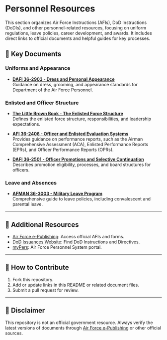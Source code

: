 # Personnel Resources

This section organizes Air Force Instructions (AFIs), DoD Instructions (DoDIs), and other personnel-related resources, focusing on uniform regulations, leave policies, career development, and awards. It includes direct links to official documents and helpful guides for key processes.


## 🔑 Key Documents

### Uniforms and Appearance

- **[DAFI 36-2903 - Dress and Personal Appearance ](http://static.e-publishing.af.mil/production/1/af_a1/publication/dafi36-2903/dafi36-2903.pdf)**<br/>
Guidance on dress, grooming, and appearance standards for Department of the Air Force Personnel.

### Enlisted and Officer Structure
- **[The Little Brown Book - The Enlisted Force Structure ](https://www.doctrine.af.mil/Portals/61/documents/Airman_Development/BrownBook.pdf)**<br/>
Defines the enlisted force structure, responsibilities, and leadership expectations.

- **[AFI 36-2406 - Officer and Enlisted Evaluation Systems](https://static.e-publishing.af.mil/production/1/af_a1/publication/afi36-2406/afi36-2406.pdf)** <br/> 
Provides guidance on performance reports, such as the Airman Comprehensive Assessment (ACA), Enlisted Performance Reports (EPRs), and Officer Performance Reports (OPRs).

- **[DAFI 36-2501 - Officer Promotions and Selective Continuation](https://static.e-publishing.af.mil/production/1/af_a1/publication/dafi36-2501/dafi36-2501.pdf)** <br/>
Describes promotion eligibility, processes, and board structures for officers.

### Leave and Absences
- **[AFMAN 36-3003 - Military Leave Program](https://www.e-publishing.af.mil/product-index/)**<br/>
Comprehensive guide to leave policies, including convalescent and parental leave.

---

## 🔗 Additional Resources

- [Air Force e-Publishing](https://www.e-publishing.af.mil): Access official AFIs and forms.
- [DoD Issuances Website](https://www.esd.whs.mil/Directives): Find DoD Instructions and Directives.
- [myPers](https://mypers.af.mil): Air Force Personnel System portal.

---

## 🤝 How to Contribute

1. Fork this repository.
2. Add or update links in this README or related document files.
3. Submit a pull request for review.

---

## 📜 Disclaimer

This repository is not an official government resource. Always verify the latest versions of documents through [Air Force e-Publishing](https://www.e-publishing.af.mil) or other official sources.
